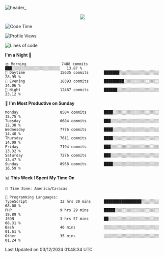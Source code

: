 ![header_](https://github.com/user-attachments/assets/4010d822-ccdc-4198-b608-18c773338d18)


<p align="center">
  <a href="http://www.github.com/thevacs">
    <img src="https://github-readme-streak-stats.herokuapp.com/?user=thevacs&stroke=ffffff&background=1c1917&ring=0891b2&fire=0891b2&currStreakNum=ffffff&currStreakLabel=0891b2&sideNums=ffffff&sideLabels=ffffff&dates=ffffff&hide_border=true" />
  </a>
</p>

<!--START_SECTION:waka-->
![Code Time](http://img.shields.io/badge/Code%20Time-3%2C170%20hrs%2054%20mins-blue)

![Profile Views](http://img.shields.io/badge/Profile%20Views-0-blue)

![Lines of code](https://img.shields.io/badge/From%20Hello%20World%20I%27ve%20Written-5.2%20million%20lines%20of%20code-blue)

**I'm a Night 🦉** 

```text
🌞 Morning                7488 commits        ███░░░░░░░░░░░░░░░░░░░░░░   13.87 % 
🌆 Daytime                15635 commits       ███████░░░░░░░░░░░░░░░░░░   28.95 % 
🌃 Evening                18393 commits       █████████░░░░░░░░░░░░░░░░   34.06 % 
🌙 Night                  12487 commits       ██████░░░░░░░░░░░░░░░░░░░   23.12 % 
```
📅 **I'm Most Productive on Sunday** 

```text
Monday                   8504 commits        ████░░░░░░░░░░░░░░░░░░░░░   15.75 % 
Tuesday                  6684 commits        ███░░░░░░░░░░░░░░░░░░░░░░   12.38 % 
Wednesday                7776 commits        ████░░░░░░░░░░░░░░░░░░░░░   14.40 % 
Thursday                 7611 commits        ████░░░░░░░░░░░░░░░░░░░░░   14.09 % 
Friday                   7194 commits        ███░░░░░░░░░░░░░░░░░░░░░░   13.32 % 
Saturday                 7276 commits        ███░░░░░░░░░░░░░░░░░░░░░░   13.47 % 
Sunday                   8958 commits        ████░░░░░░░░░░░░░░░░░░░░░   16.59 % 
```


📊 **This Week I Spent My Time On** 

```text
🕑︎ Time Zone: America/Caracas

💬 Programming Languages: 
TypeScript               32 hrs 30 mins      █████████████████░░░░░░░░   68.08 % 
PHP                      9 hrs 29 mins       █████░░░░░░░░░░░░░░░░░░░░   19.89 % 
JSON                     3 hrs 57 mins       ██░░░░░░░░░░░░░░░░░░░░░░░   08.31 % 
Bash                     46 mins             ░░░░░░░░░░░░░░░░░░░░░░░░░   01.61 % 
Other                    35 mins             ░░░░░░░░░░░░░░░░░░░░░░░░░   01.24 % 
```


 Last Updated on 03/12/2024 01:48:34 UTC
<!--END_SECTION:waka-->
